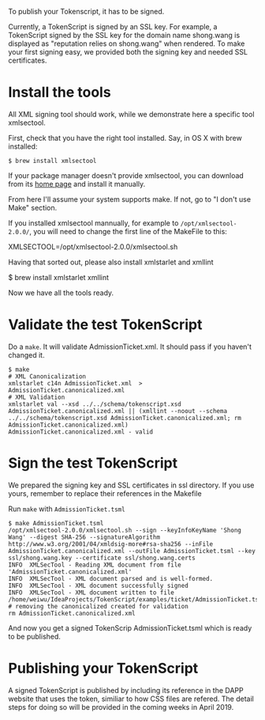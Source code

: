 To publish your Tokenscript, it has to be signed.

Currently, a TokenScript is signed by an SSL key. For example, a TokenScript signed by the SSL key for the domain name shong.wang is displayed as "reputation relies on shong.wang" when rendered. To make your first signing easy, we provided both the signing key and needed SSL certificates.

# Install the tools

All XML signing tool should work, while we demonstrate here a specific tool xmlsectool.

First, check that you have the right tool installed. Say, in OS X with brew installed:

    $ brew install xmlsectool

If your package manager doesn't provide xmlsectool, you can download from its [home page](https://wiki.shibboleth.net/confluence/display/XSTJ2/xmlsectool+V2+Home) and install it manually.

From here I'll assume your system supports make. If not, go to "I don't use Make" section.

If you installed xmlsectool mannually, for example to `/opt/xmlsectool-2.0.0/`, you will need to change the first line of the MakeFile to this:

XMLSECTOOL=/opt/xmlsectool-2.0.0/xmlsectool.sh

Having that sorted out, please also install xmlstarlet and xmllint

$ brew install xmlstarlet xmllint

Now we have all the tools ready.

# Validate the test TokenScript

Do a `make`. It will validate AdmissionTicket.xml. It should pass if you haven't changed it.

    $ make
    # XML Canonicalization
    xmlstarlet c14n AdmissionTicket.xml  > AdmissionTicket.canonicalized.xml
    # XML Validation
    xmlstarlet val --xsd ../../schema/tokenscript.xsd AdmissionTicket.canonicalized.xml || (xmllint --noout --schema ../../schema/tokenscript.xsd AdmissionTicket.canonicalized.xml; rm AdmissionTicket.canonicalized.xml)
    AdmissionTicket.canonicalized.xml - valid

# Sign the test TokenScript

We prepared the signing key and SSL certificates in ssl directory. If you use yours, remember to replace their references in the Makefile

Run `make` with `AdmissionTicket.tsml`

    $ make AdmissionTicket.tsml
    /opt/xmlsectool-2.0.0/xmlsectool.sh --sign --keyInfoKeyName 'Shong Wang' --digest SHA-256 --signatureAlgorithm http://www.w3.org/2001/04/xmldsig-more#rsa-sha256 --inFile AdmissionTicket.canonicalized.xml --outFile AdmissionTicket.tsml --key ssl/shong.wang.key --certificate ssl/shong.wang.certs
    INFO  XMLSecTool - Reading XML document from file 'AdmissionTicket.canonicalized.xml'
    INFO  XMLSecTool - XML document parsed and is well-formed.
    INFO  XMLSecTool - XML document successfully signed
    INFO  XMLSecTool - XML document written to file /home/weiwu/IdeaProjects/TokenScript/examples/ticket/AdmissionTicket.tsml
    # removing the canonicalized created for validation
    rm AdmissionTicket.canonicalized.xml

And now you get a signed TokenScrip AdmissionTicket.tsml which is ready to be published.

# Publishing your TokenScript

A signed TokenScript is published by including its reference in the DAPP website that uses the token, similiar to how CSS files are refered. The detail steps for doing so will be provided in the coming weeks in April 2019.